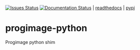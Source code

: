 [![Issues Status](https://img.shields.io/github/issues/Nasko29/progimage-python.svg)](https://img.shields.io/github/issues/Nasko29/progimage-python.svg) [![Documentation Status](https://readthedocs.org/projects/progimage-python/badge/?version=latest)](https://progimage-python.readthedocs.io/en/latest/?badge=latest) | [readthedocs](https://progimage-python.readthedocs.io) | [pypi](https://pypi.org/project/progimage/)





# progimage-python
Progimage python shim
